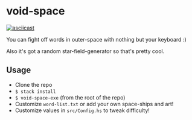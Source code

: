 # void-space

[![asciicast](https://asciinema.org/a/1ClGLVEQuJOvn9eNiDdZ6epxX.svg)](https://asciinema.org/a/1ClGLVEQuJOvn9eNiDdZ6epxX)

You can fight off words in outer-space with nothing but your keyboard :)

Also it's got a random star-field-generator so that's pretty cool.

## Usage

-   Clone the repo
-   `$ stack install`
-   `$ void-space-exe` (from the root of the repo)
-   Customize `word-list.txt` or add your own space-ships and art!
-   Customize values in `src/Config.hs` to tweak difficulty!

